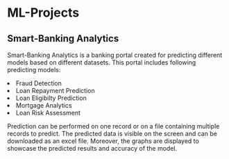 # ML-Projects

## Smart-Banking Analytics
Smart-Banking Analytics is a banking portal created for predicting different models based on different datasets. This portal includes following predicting models: 

<li> Fraud Detection </li>
<li> Loan Repayment Prediction </li>
<li> Loan Eligibilty Prediction </li>
<li> Mortgage Analytics </li>
<li> Loan Risk Assessment </li> 

Prediction can be performed on one record or on a file containing multiple records to predict. The predicted data is visible on the screen and can be downloaded as an excel file. Moreover, the graphs are displayed to showcase the predicted results and accuracy of the model. 


